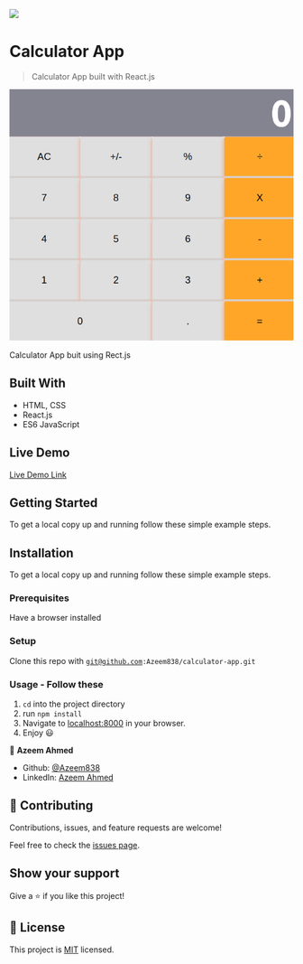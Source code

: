![](https://img.shields.io/badge/Microverse-blueviolet)

# Calculator App

> Calculator App built with React.js

![screenshot](./app_screenshot.png)

Calculator App buit using Rect.js

## Built With

- HTML, CSS
- React.js
- ES6 JavaScript

## Live Demo

[Live Demo Link](https://calculator-azeem.herokuapp.com/)

## Getting Started

To get a local copy up and running follow these simple example steps.

## Installation

To get a local copy up and running follow these simple example steps.

### Prerequisites

Have a browser installed

### Setup

Clone this repo with <code>git@github.com:Azeem838/calculator-app.git</code>

### Usage - Follow these

1. <code>cd</code> into the project directory
2. run <code>npm install</code>
3. Navigate to [localhost:8000](http://localhost:8000) in your browser.
4. Enjoy :smiley:

:bust_in_silhouette: **Azeem Ahmed**

- Github: [@Azeem838](https://github.com/Azeem838)
- LinkedIn: [Azeem Ahmed](www.linkedin.com/in/azeemmahmed)

## 🤝 Contributing

Contributions, issues, and feature requests are welcome!

Feel free to check the [issues page](https://github.com/Azeem838/calculator-app/issues).

## Show your support

Give a ⭐️ if you like this project!

## 📝 License

This project is [MIT](lic.url) licensed.
